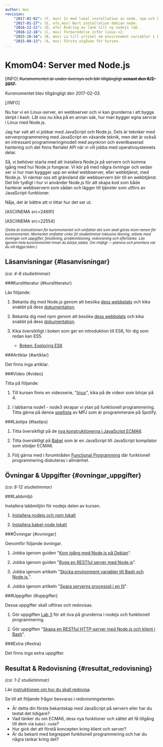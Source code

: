```yaml
---
author: mos
revision:
    "2017-02-02": (F, mos) In med lokal installation av node, npm och babel, åter in med debian node artikeln.
    "2017-01-27": (E, efo,mos) Bort installation debian node.
    "2016-12-21": (D, efo) Ändring av länk till ny nodejs lab.
    "2016-12-16": (C, mos) Förberedelse inför linux-v2.
    "2015-10-16": (B, mos) La till artikel om environemnt variabler i Bash och Node.js samt artikel om process id till fil.
    "2015-08-13": (A, mos) Första utgåvan för kursen.
...
```

Kmom04: Server med Node.js
==================================

[INFO]
<strike>Kursmomentet är under översyn och blir tillgängligt **senast den 6/2-2017**.</strike>

Kursmomentet blev tillgängligt den 2017-02-03.

[/INFO]

Nu har vi en Linux-server, en webbserver och vi kan grunderna i att bygga skript i bash. Låt oss nu kika på en annan sak, hur man bygger egna servrar i Linux med Node.js.

Jag har valt att vi jobbar med JavaScript och Node.js. Dels är tekniker med serverprogrammering med JavaScript en växande teknik, men det är också en intressant programmeringmodell med asynkron och eventbaserad hantering och det finns flertalet API när vi vill jobba med operativsystemets delar.

Så, vi  behöver starta med att installera Node.js på servern och komma igång med hur Node.js fungerar. Vi kör på med några övningar och sedan ser vi hur man byggger upp en enkel webbserver, eller webbtjänst, med Node.js. Vi närmar oss ett gränsland där webbservern blir till en webbtjänst. Det blir tydligt i hur vi använder Node.js för att skapa kod som både hanterar webbservern som sådan och lägger till tjänster som utförs av JavaScript-funktioner.

Nåja, det är bättre att vi tittar hur det ser ut.

<!--more-->

[ASCIINEMA src=24691]

[ASCIINEMA src=22554]


<small>*(Detta är instruktionen för kursmomentet och omfattar det som skall göras inom ramen för kursmomentet. Momentet omfattar cirka 20 studietimmar inklusive läsning, arbete med övningar och uppgifter, felsökning, problemlösning, redovisning och eftertanke. Läs igenom hela kursmomentet innan du börjar jobba. Om möjligt -- planera och prioritera var du vill lägga tiden.)*</small>



Läsanvisningar  {#lasanvisningar}
---------------------------------

*(ca: 4-8 studietimmar)*


###Kurslitteratur  {#kurslitteratur}

Läs följande:

1. Bekanta dig med Node.js genom att besöka [dess webbplats](https://nodejs.org/) och kika snabbt på dess [dokumentation](https://nodejs.org/documentation/).

1. Bekanta dig med npm genom att besöka [dess webbplats](https://www.npmjs.com/) och kika snabbt på dess [dokumentation](https://docs.npmjs.com/).

1. Kika översiktligt i boken som ger en introduktion till ES6, för dig som redan kan ES5.

    * [Boken: Exploring ES6](kunskap/boken-exploring-es6)



###Artiklar {#artiklar}

Det finns inga artiklar.



###Video  {#video}

Titta på följande:

1. Till kursen finns en videoserie, "[linux](https://www.youtube.com/playlist?list=PLKtP9l5q3ce_AGc9pBgaXFEQGjyFJe7XJ)", kika på de videor som börjar på 4.

1. I labbarna node1 - node3 skrapar vi ytan på funktionell programmering. Titta gärna på denna [spellista](https://www.youtube.com/playlist?list=PL0zVEGEvSaeEd9hlmCXrk5yUyqUag-n84) av MPJ som är programmerare på Spotify.



###Lästips {#lastips}

1. Titta översiktligt på de [nya konstruktionerna i JavaScript ECMA6](https://github.com/lukehoban/es6features/blob/master/README.md).

1. Titta översiktligt på [Babel](https://babeljs.io/) som är en JavaScript till JavaScript kompilator som stödjer ECMA6.

1. Följ gärna med i forumtråden [Functional Programming](https://dbwebb.se/forum/viewtopic.php?f=36&t=5980) där funktionell programmering diskuteras i allmänhet.



Övningar & Uppgifter  {#ovningar_uppgifter}
-------------------------------------------

*(ca: 8-12 studietimmar)*

###Labbmiljö

Installera labbmiljön för nodejs delen av kursen.

1. [Installera nodejs och npm lokalt](kunskap/installera-node-och-npm)

1. [Installera babel-node lokalt](labbmiljo/babel-node)

<!--
1. [Installera lokal utvecklingsmiljö](labbmiljo/lokal-utvecklingsmiljo) inklusive babel-node.
-->



###Övningar {#ovningar}

Genomför följande övningar.

1. Jobba igenom guiden "[Kom igång med Node.js på Debian](kunskap/kom-igang-med-node-js-pa-debian)".

1. Jobba igenom guiden "[Bygg en RESTful server med Node.js](kunskap/bygg-en-restful-server-med-node-js)".

1. Jobba igenom artikeln "[Skicka environment variabler till Bash och Node.js ](kunskap/skicka-environment-variabler-till-bash-och-node-js)".

1. Jobba igenom artikeln "[Spara serverns processid i en fil](kunskap/spara-serverns-processid-i-en-fil)".

<!--
1. Jobba igenom guiden "[Kom igång och gör övningar i Nodeschool.io](kunskap/kom-igang-och-gor-ovningar-i-nodeschool-io)".
-->



###Uppgifter {#uppgifter}

Dessa uppgifter skall utföras och redovisas.

1. Gör uppgiften [Lab 3](uppgift/linux-lab3-introduktion-till-nodejs) för att öva på grunderna i nodejs och funktionell programmering.

1. Gör uppgiften "[Skapa en RESTful HTTP-server med Node.js och klient i Bash](uppgift/skapa-en-restful-http-server-med-node-js-och-klient-i-bash)".

<!--
1. Gör uppgiften "[Utför Nodeschool workshopen javascripting](uppgift/utfor-nodeschool-workshopen-javascripting)".
-->



###Extra {#extra}

Det finns inga extra uppgifter.



Resultat & Redovisning  {#resultat_redovisning}
-----------------------------------------------

*(ca: 1-2 studietimmar)*

Läs [instruktionen om hur du skall redovisa](kurser/linux-v2/redovisa).

Se till att följande frågor besvaras i redovisningstexten.

* Är detta din första bekantskap med JavaScript på servern eller har du testat det tidigare?
* Vad tänker du om ECMA6, dess nya funktioner och sättet att få tillgång till dem via `babel-node`?
* Hur gick det att förstå koncepten kring klient och server?
* Är du bekant med begreppet funktionell programmering och har du några tankar kring det?

<!--
* Vilka fördelar finns med funktionell programmering om man jämför med proceduell programmering?
-->
